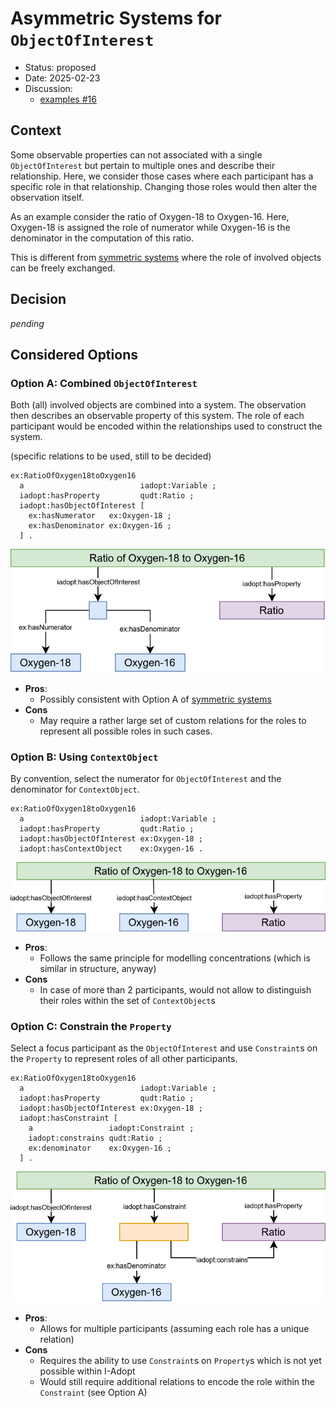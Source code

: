 # Asymmetric Systems for `ObjectOfInterest`

* Status: proposed
* Date: 2025-02-23
* Discussion:
  * [examples #16](https://github.com/i-adopt/examples/issues/16)

## Context

Some observable properties can not associated with a single `ObjectOfInterest` but pertain to multiple ones and describe their relationship.
Here, we consider those cases where each participant has a specific role in that relationship.
Changing those roles would then alter the observation itself.

As an example consider the ratio of Oxygen-18 to Oxygen-16.
Here, Oxygen-18 is assigned the role of numerator while Oxygen-16 is the denominator in the computation of this ratio.

This is different from [symmetric systems](./000-symmetricSystems.md) where the role of involved objects can be freely exchanged.

## Decision

*pending*

## Considered Options

### Option A: Combined `ObjectOfInterest`

Both (all) involved objects are combined into a system.
The observation then describes an observable property of this system.
The role of each participant would be encoded within the relationships used to construct the system.

(specific relations to be used, still to be decided)
```turtle
ex:RatioOfOxygen18toOxygen16
  a                          iadopt:Variable ;
  iadopt:hasProperty         qudt:Ratio ;
  iadopt:hasObjectOfInterest [
    ex:hasNumerator   ex:Oxygen-18 ;
    ex:hasDenominator ex:Oxygen-16 ;
  ] .
```

![visual display Option A](./001/optionA.drawio.svg)

* **Pros**:
  * Possibly consistent with Option A of [symmetric systems](./000-symmetricSystems.md)
* **Cons**
  * May require a rather large set of custom relations for the roles to represent all possible roles in such cases.

### Option B: Using `ContextObject`

By convention, select the numerator for `ObjectOfInterest` and the denominator for `ContextObject`.

```turtle
ex:RatioOfOxygen18toOxygen16
  a                          iadopt:Variable ;
  iadopt:hasProperty         qudt:Ratio ;
  iadopt:hasObjectOfInterest ex:Oxygen-18 ;
  iadopt:hasContextObject    ex:Oxygen-16 .
```

![visual display Option B](./001/optionB.drawio.svg)

* **Pros**:
  * Follows the same principle for modelling concentrations (which is similar in structure, anyway)
* **Cons**
  * In case of more than 2 participants, would not allow to distinguish their roles within the set of `ContextObject`s


### Option C: Constrain the `Property`

Select a focus participant as the `ObjectOfInterest` and use `Constraint`s on the `Property` to represent roles of all other participants.

```turtle
ex:RatioOfOxygen18toOxygen16
  a                          iadopt:Variable ;
  iadopt:hasProperty         qudt:Ratio ;
  iadopt:hasObjectOfInterest ex:Oxygen-18 ;
  iadopt:hasConstraint [
    a                 iadopt:Constraint ;
    iadopt:constrains qudt:Ratio ;
    ex:denominator    ex:Oxygen-16 ;
  ] .
```

![visual display Option C](./001/optionC.drawio.svg)

* **Pros**:
  * Allows for multiple participants (assuming each role has a unique relation)
* **Cons**
  * Requires the ability to use `Constraint`s on `Property`s which is not yet possible within I-Adopt
  * Would still require additional relations to encode the role within the `Constraint` (see Option A)
